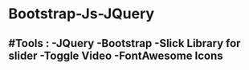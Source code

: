 # Bootstrap-Js-JQuery

#Tools :
-JQuery 
-Bootstrap 
-Slick Library for slider 
-Toggle Video 
-FontAwesome Icons
-
